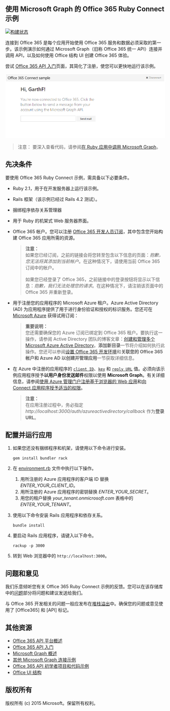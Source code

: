 ## 使用 Microsoft Graph 的 Office 365 Ruby Connect 示例

[ ![构建状态](https://api.travis-ci.org/microsoftgraph/ruby-connect-rest-sample.svg?branch=master)](https://api.travis-ci.org/microsoftgraph/ruby-connect-rest-sample.svg?branch=master)

连接到 Office 365 是每个应用开始使用 Office 365 服务和数据必须采取的第一步。该示例演示如何通过 Microsoft Graph（旧称 Office 365 统一 API）连接并调用 API，以及如何使用 Office 结构 UI 创建 Office 365 体验。

尝试 [Office 365 API 入门](http://dev.office.com/getting-started/office365apis?platform=option-ruby#setup)页面，其简化了注册，使您可以更快地运行该示例。

![Office 365 Ruby Connect 示例的屏幕截图](../readme-images/O365-Ruby-Microsoft-Graph-Connect.png)  

> 注意： 要深入查看代码，请参阅[在 Ruby 应用中调用 Microsoft Graph](https://graph.microsoft.io/zh-cn/docs/platform/ruby)。

## 先决条件

要使用 Office 365 Ruby Connect 示例，需具备以下必要条件。

* Ruby 2.1，用于在开发服务器上运行该示例。
* Rails 框架（该示例已经过 Rails 4.2 测试）。
* 捆绑程序依存关系管理器
* 用于 Ruby 的机架式 Web 服务器界面。
* Office 365 帐户。您可以注册 [Office 365 开发人员订阅](https://profile.microsoft.com/RegSysProfileCenter/wizardnp.aspx?wizid=14b845d0-938c-45af-b061-f798fbb4d170)，其中包含您开始构建 Office 365 应用所需的资源。

    > **注意：**<br />
	如果您已经订阅，之前的链接会将您转至包含以下信息的页面：*抱歉，您无法将其添加到当前帐户*。在这种情况下，请使用当前 Office 365 订阅中的帐户。<br /><br />
	如果您已经登录了 Office 365，之前链接中的登录按钮将显示以下信息：*抱歉，我们无法处理您的请求*。在这种情况下，请注销该页面中的 Office 365 并重新登录。
* 用于注册您的应用程序的 Microsoft Azure 租户。Azure Active Directory (AD) 为应用程序提供了用于进行身份验证和授权的标识服务。您还可在 [Microsoft Azure](https://account.windowsazure.com/SignUp) 获得试用订阅：

    > **重要说明：**<br />
	您还需要确保您的 Azure 订阅已绑定到 Office 365 租户。要执行这一操作，请参阅 Active Directory 团队的博客文章：[创建和管理多个 Microsoft Azure Active Directory](http://blogs.technet.com/b/ad/archive/2013/11/08/creating-and-managing-multiple-windows-azure-active-directories.aspx)。**添加新目录**一节将介绍如何执行此操作。您还可以参阅[设置 Office 365 开发环境](https://msdn.microsoft.com/office/office365/howto/setup-development-environment#bk_CreateAzureSubscription)和**关联您的 Office 365 帐户和 Azure AD 以创建并管理应用**一节获取详细信息。
* 在 Azure 中注册的应用程序的 [```client ID```](app/Constants.rb#L29)、[```key```](app/Constants.rb#L30) 和 [```reply URL```](app/Constants.rb#L31) 值。必须向该示例应用程序授予**以用户身份发送邮件**权限以使用 **Microsoft Graph**。有关详细信息，请参阅[使用 Azure 管理门户注册基于浏览器的 Web 应用](https://msdn.microsoft.com/office/office365/HowTo/add-common-consent-manually#bk_RegisterWebApp)和[向 Connect 应用程序授予适当的权限](https://github.com/OfficeDev/O365-Ruby-Microsoft-Graph-Connect/wiki/Grant-permissions-to-the-Connect-application-in-Azure)。

     > **注意：**<br />
	 在应用注册过程中，务必指定 *http://localhost:3000/auth/azureactivedirectory/callback* 作为**登录 URL**。

## 配置并运行应用

1. 如果您还没有捆绑程序和机架，请使用以下命令进行安装。

	```
	gem install bundler rack
	```
2. 在 [environment.rb](config/environment.rb) 文件中执行以下操作。
    1. 用所注册的 Azure 应用程序的客户端 ID 替换 *ENTER_YOUR_CLIENT_ID*。
    2. 用所注册的 Azure 应用程序的密钥替换 *ENTER_YOUR_SECRET*。
    3. 用您的租户替换 *your_tenant.onmicrosoft.com* 表格中的 *ENTER_YOUR_TENANT*。
3. 使用以下命令安装 Rails 应用程序和依存关系。

	```
	bundle install
	```
4. 要启动 Rails 应用程序，请键入以下命令。

	```
	rackup -p 3000
	```
5. 转到 Web 浏览器中的 ```http://localhost:3000```。

## 问题和意见

我们乐意倾听您有关 Office 365 Ruby Connect 示例的反馈。您可以在该存储库中的[问题](https://github.com/OfficeDev/O365-Ruby-Microsoft-Graph-Connect/issues)部分将问题和建议发送给我们。

与 Office 365 开发相关的问题一般应发布在[堆栈溢出](http://stackoverflow.com/questions/tagged/Office365+API)中。确保您的问题或意见使用了 [Office365] 和 [API] 标记。
  
## 其他资源

* [Office 365 API 平台概述](https://msdn.microsoft.com/office/office365/howto/platform-development-overview)
* [Office 365 API 入门](http://dev.office.com/getting-started/office365apis)
* [Microsoft Graph 概述](http://graph.microsoft.io/)
* [其他 Microsoft Graph 连接示例](https://github.com/officedev?utf8=%E2%9C%93&query=Microsoft-Graph-Connect)
* [Office 365 API 初学者项目和代码示例](https://msdn.microsoft.com/office/office365/howto/starter-projects-and-code-samples)
* [Office UI 结构](https://github.com/OfficeDev/Office-UI-Fabric)

## 版权所有
版权所有 (c) 2015 Microsoft。保留所有权利。
